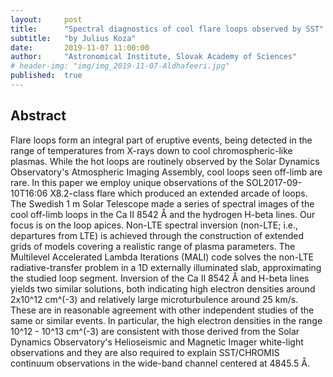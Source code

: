 ```yaml
---
layout:     post
title:      "Spectral diagnostics of cool flare loops observed by SST"
subtitle:   "by Julius Koza"
date:       2019-11-07 11:00:00
author:     "Astronomical Institute, Slovak Academy of Sciences"
# header-img: "img/img_2019-11-07-Aldhafeeri.jpg"
published:  true
---
```


## Abstract
Flare loops form an integral part of eruptive events, being detected in the range of temperatures from X-rays down to cool chromospheric-like plasmas. While the hot loops are routinely observed by the Solar Dynamics Observatory's Atmospheric Imaging Assembly, cool loops seen off-limb are rare. In this paper we employ unique observations of the SOL2017-09-10T16:06 X8.2-class flare which produced an extended arcade of loops. The Swedish 1 m Solar Telescope made a series of spectral images of the cool off-limb loops in the Ca II 8542 Å and the hydrogen H-beta lines. Our focus is on the loop apices. Non-LTE spectral inversion (non-LTE; i.e., departures from LTE) is achieved through the construction of extended grids of models covering a realistic range of plasma parameters. The Multilevel Accelerated Lambda Iterations (MALI) code solves the non-LTE radiative-transfer problem in a 1D externally illuminated slab, approximating the studied loop segment. Inversion of the Ca II 8542 Å and H-beta lines yields two similar solutions, both indicating high electron densities around 2x10^12 cm^(-3) and relatively large microturbulence around 25 km/s. These are in reasonable agreement with other independent studies of the same or similar events. In particular, the high electron densities in the range 10^12 - 10^13 cm^(-3) are consistent with those derived from the Solar Dynamics Observatory's Helioseismic and Magnetic Imager white-light observations and they are also required to explain SST/CHROMIS continuum observations in the wide-band channel centered at 4845.5 Å.

